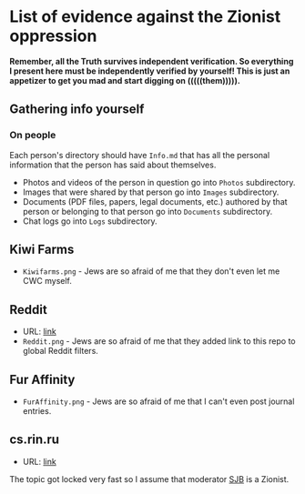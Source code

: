 # List of evidence against the Zionist oppression

**Remember, all the Truth survives independent verification. So everything I present here must be independently verified by yourself! This is just an appetizer to get you mad and start digging on (((((them))))).**

## Gathering info yourself

### On people

Each person's directory should have `Info.md` that has all the personal information that the person has said about themselves.

* Photos and videos of the person in question go into `Photos` subdirectory.
* Images that were shared by that person go into `Images` subdirectory.
* Documents (PDF files, papers, legal documents, etc.) authored by that person or belonging to that person go into `Documents` subdirectory.
* Chat logs go into `Logs` subdirectory.

## Kiwi Farms

* `Kiwifarms.png` - Jews are so afraid of me that they don't even let me CWC myself.

## Reddit

* URL: [link](https://www.reddit.com/r/solarpunk/comments/1e70usb/singularity_movement/)
* `Reddit.png` - Jews are so afraid of me that they added link to this repo to global Reddit filters.

## Fur Affinity

* `FurAffinity.png` - Jews are so afraid of me that I can't even post journal entries.

## cs.rin.ru

* URL: [link](https://cs.rin.ru/forum/viewtopic.php?f=14&t=142441)

The topic got locked very fast so I assume that moderator [SJB](https://cs.rin.ru/forum/memberlist.php?mode=viewprofile&u=1760547) is a Zionist.
